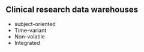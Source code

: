 ## Clinical research data warehouses 

* subject-oriented
* Time-variant
* Non-volatile 
* Integrated